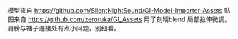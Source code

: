 模型来自 https://github.com/SilentNightSound/GI-Model-Importer-Assets
贴图来自 https://github.com/zeroruka/GI_Assets
用了刻晴blend 局部拉伸微调。肩膀与袖子连接处有点小问题，别细看。
